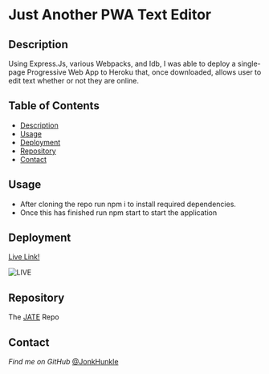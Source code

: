 # Just Another PWA Text Editor

## Description

Using Express.Js, various Webpacks, and Idb, I was able to deploy a single-page Progressive Web App to Heroku that, once downloaded, allows user to edit text whether or not they are online.

## Table of Contents
* [Description](#description)
* [Usage](#usage)
* [Deployment](#deployment)
* [Repository](#repository)
* [Contact](#contact)

## Usage

- After cloning the repo run npm i to install required dependencies. 
- Once this has finished run npm start to start the application

## Deployment

[Live Link!](https://textpwa.herokuapp.com/)

![LIVE](https://i.imgur.com/HgNGWos.png)

## Repository

The [JATE](https://github.com/JonkHunkle/textPWA) Repo


## Contact

*Find me on GitHub* [@JonkHunkle](https://github.com/JonkHunkle)
